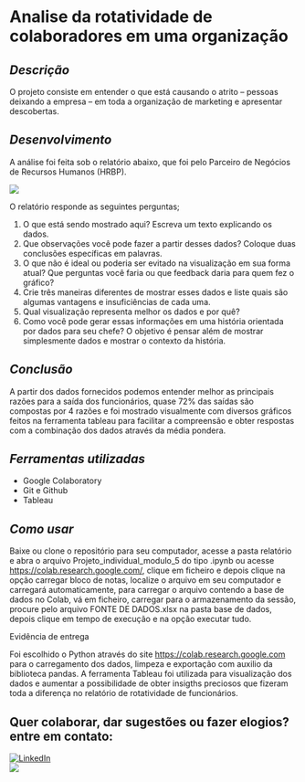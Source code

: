 # Analise da rotatividade de colaboradores em uma organização

## *Descrição*

O projeto consiste em entender o que está causando o
atrito – pessoas deixando a empresa – em toda a organização de
marketing e apresentar descobertas.

## *Desenvolvimento*

A análise foi feita sob o relatório abaixo, que foi pelo Parceiro de Negócios
de Recursos Humanos (HRBP).

<img src="https://github.com/denysonbrito/analise_rotatividade_empresa/assets/128834623/8ebc98e9-43fe-42ec-bd83-0527bf5d7551">

O relatório responde as seguintes perguntas;

1. O que está sendo mostrado aqui? Escreva um texto explicando os dados. <br>
2. Que observações você pode fazer a partir desses dados? Coloque duas
conclusões específicas em palavras. <br>
3. O que não é ideal ou poderia ser evitado na visualização em sua forma atual? Que
perguntas você faria ou que feedback daria para quem fez o gráfico? <br>
4. Crie três maneiras diferentes de mostrar esses dados e liste quais são algumas
vantagens e insuficiências de cada uma. <br>
5. Qual visualização representa melhor os dados e por quê? <br>
6. Como você pode gerar essas informações em uma história orientada por dados
para seu chefe? O objetivo é pensar além de mostrar simplesmente dados e mostrar
o contexto da história. <br>

## *Conclusão*

A partir dos dados fornecidos podemos entender melhor as principais razões para a saída dos funcionários, quase 72% das saídas são compostas por 4 razões e foi mostrado visualmente com diversos gráficos feitos na ferramenta tableau para facilitar a compreensão e obter respostas com a combinação dos dados através da média pondera.

## *Ferramentas utilizadas*
- Google Colaboratory <br />
- Git e Github <br />
- Tableau <br />
  
## *Como usar*
Baixe ou clone o repositório para seu computador, acesse a pasta relatório e abra o arquivo Projeto_individual_modulo_5 do tipo .ipynb ou acesse https://colab.research.google.com/, clique em ficheiro e depois clique na opção carregar bloco de notas, localize o arquivo em seu computador e carregará automaticamente, para carregar o arquivo contendo a base de dados no Colab, vá em ficheiro, carregar para o armazenamento da sessão, procure pelo arquivo FONTE DE DADOS.xlsx na pasta base de dados, depois clique em tempo de execução e na opção executar tudo.

Evidência de entrega

Foi escolhido o Python através do site https://colab.research.google.com para o carregamento dos dados, limpeza e exportação com auxilio da biblioteca pandas. A ferramenta Tableau foi utilizada para visualização dos dados e aumentar a possibilidade de obter insigths preciosos que fizeram toda a diferença no relatório de rotatividade de funcionários.

## Quer colaborar, dar sugestões ou fazer elogios? entre em contato:
<a href="https://www.linkedin.com/in/denyson-analista-de-dados/">
        <img src="https://img.shields.io/badge/LinkedIn-blue?style=flat-square&logo=linkedin" alt="LinkedIn">
<br />
        
<a href="denysonbrito@gmail.com">
<img src="https://img.shields.io/badge/Gmail-D14836?style=for-the-badge&logo=gmail&logoColor=white">
